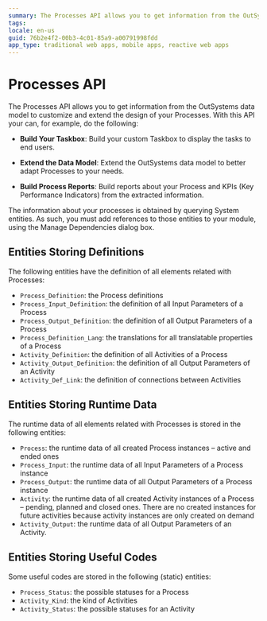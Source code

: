 ```yaml
---
summary: The Processes API allows you to get information from the OutSystems data model to customize and extend the design of your Processes.
tags: 
locale: en-us
guid: 76b2e4f2-00b3-4c01-85a9-a00791998fdd
app_type: traditional web apps, mobile apps, reactive web apps
---
```


# Processes API

The Processes API allows you to get information from the OutSystems data model to customize and extend the design of your Processes. With this API your can, for example, do the following:

* **Build Your Taskbox**: Build your custom Taskbox to display the tasks to end users. 

* **Extend the Data Model**: Extend the OutSystems data model to better adapt Processes to your needs. 

* **Build Process Reports**: Build reports about your Process and KPIs (Key Performance Indicators) from the extracted information. 

The information about your processes is obtained by querying System entities. As such, you must add references to those entities to your module, using the Manage Dependencies dialog box.

## Entities Storing Definitions

The following entities have the definition of all elements related with Processes:

* `Process_Definition`: the Process definitions
* `Process_Input_Definition`: the definition of all Input Parameters of a Process
* `Process_Output_Definition`: the definition of all Output Parameters of a Process
* `Process_Definition_Lang`: the translations for all translatable properties of a Process
* `Activity_Definition`: the definition of all Activities of a Process
* `Activity_Output_Definition`: the definition of all Output Parameters of an Activity
* `Activity_Def_Link`: the definition of connections between Activities

## Entities Storing Runtime Data

The runtime data of all elements related with Processes is stored in the following entities:

* `Process`: the runtime data of all created Process instances – active and ended ones
* `Process_Input`: the runtime data of all Input Parameters of a Process instance
* `Process_Output`: the runtime data of all Output Parameters of a Process instance
* `Activity`: the runtime data of all created Activity instances of a Process – pending, planned and closed ones. There are no created instances for future activities because activity instances are only created on demand
* `Activity_Output`: the runtime data of all Output Parameters of an Activity.

## Entities Storing Useful Codes

Some useful codes are stored in the following (static) entities:

* `Process_Status`: the possible statuses for a Process
* `Activity_Kind`: the kind of Activities
* `Activity_Status`: the possible statuses for an Activity
